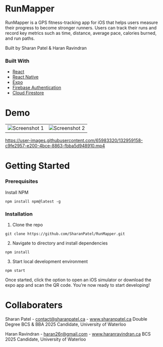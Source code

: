 
# RunMapper

RunMapper is a GPS fitness-tracking app for iOS that helps users measure their progress to become stronger runners. Users can track their runs and record key metrics such as time, distance, average pace, calories burned, and run paths.

Built by Sharan Patel & Haran Ravindran

### Built With

- [React](https://reactjs.org/docs/getting-started.html)
- [React Native](https://reactnative.dev/docs/getting-started)
- [Expo](https://docs.expo.dev/)
- [Firebase Authentication](https://firebase.google.com/docs/auth)
- [Cloud Firestore](https://firebase.google.com/docs/firestore/)

# Demo

|	|	|
:-------------------------:|:-------------------------:
![Screenshot 1](https://user-images.githubusercontent.com/65983320/130494170-bc0e2ebe-e686-4dbe-b765-0585d4917f16.png) |  ![Screenshot 2](https://user-images.githubusercontent.com/65983320/130494178-407a7af1-fdff-4177-be87-e02ebec0c9ef.png)

https://user-images.githubusercontent.com/65983320/132959158-c9fe2957-e200-4bce-8863-fbba5d948910.mp4

# Getting Started

### Prerequisites

Install NPM

```
npm install npm@latest -g
```

### Installation

1. Clone the repo

```
git clone https://github.com/SharanPatel/RunMapper.git
```

2. Navigate to directory and install dependencies

```
npm install
```

3. Start local development environment

```
npm start
```

Once started, click the option to open an iOS simulator or download the expo app and scan the QR code. You're now ready to start developing!

# Collaboraters
Sharan Patel - contact@sharanpatel.ca - www.sharanpatel.ca
Double Degree BCS & BBA 2025 Candidate, University of Waterloo

Haran Ravindran - haran26r@gmail.com - www.haranravindran.ca
BCS 2025 Candidate, University of Waterloo
